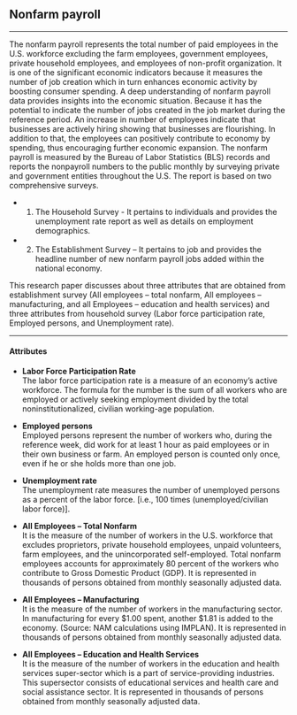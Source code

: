 <!--
 * @Author: your name
 * @Date: 2020-10-07 15:38:46
 * @LastEditTime: 2020-10-07 15:44:27
 * @LastEditors: Please set LastEditors
 * @Description: In User Settings Edit
 * @FilePath: \github_test\README_NP.md
-->
## Nonfarm payroll
- - - 
The nonfarm payroll represents the total number of paid employees in the U.S. workforce excluding the farm employees, government employees, private household employees, and employees of non-profit organization. It is one of the significant economic indicators because it measures the number of job creation which in turn enhances economic activity by boosting consumer spending. A deep understanding of nonfarm payroll data provides insights into the economic situation. Because it has the potential to indicate the number of jobs created in the job market during the reference period. An increase in number of employees indicate that businesses are actively hiring showing that businesses are flourishing. In addition to that, the employees can positively contribute to economy by spending, thus encouraging further economic expansion.
The nonfarm payroll is measured by the Bureau of Labor Statistics (BLS) records and reports the nonpayroll numbers to the public monthly by surveying private and government entities throughout the U.S. The report is based on two comprehensive surveys. 
- 1.	The Household Survey - It pertains to individuals and provides the unemployment rate report as well as details on employment demographics. 
- 2.	The Establishment Survey – It pertains to job and provides the headline number of new nonfarm payroll jobs added within the national economy.

This research paper discusses about three attributes that are obtained from establishment survey (All employees – total nonfarm, All employees – manufacturing, and all Employees – education and health services) and three attributes from household survey (Labor force participation rate, Employed persons, and Unemployment rate). 

***
#### Attributes 
- **Labor Force Participation Rate**\
The labor force participation rate is a measure of an economy’s active workforce. The formula for the number is the sum of all workers who are employed or actively seeking employment divided by the total noninstitutionalized, civilian working-age population.

- **Employed persons**\
Employed persons represent the number of workers who, during the reference week, did work for at least 1 hour as paid employees or in their own business or farm. An employed person is counted only once, even if he or she holds more than one job.

- **Unemployment rate**\
The unemployment rate measures the number of unemployed persons as a percent of the labor force. [i.e., 100 times (unemployed/civilian labor force)].
- **All Employees – Total Nonfarm**\
It is the measure of the number of workers in the U.S. workforce that excludes proprietors, private household employees, unpaid volunteers, farm employees, and the unincorporated self-employed. Total nonfarm employees accounts for approximately 80 percent of the workers who contribute to Gross Domestic Product (GDP). It is represented in thousands of persons obtained from monthly seasonally adjusted data.

- **All Employees – Manufacturing**\
It is the measure of the number of workers in the manufacturing sector. In manufacturing for every $1.00 spent, another $1.81 is added to the economy.  (Source: NAM calculations using IMPLAN). It is represented in thousands of persons obtained from monthly seasonally adjusted data.

- **All Employees – Education and Health Services**\
It is the measure of the number of workers in the education and health services super-sector which is a part of service-providing industries. This supersector consists of educational services and health care and social assistance sector. It is represented in thousands of persons obtained from monthly seasonally adjusted data.
